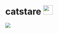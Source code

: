 # catstare <img src="https://cdn.discordapp.com/emojis/887006019727798294.png" width="30px">
[![](https://lanyard.woosh.wtf/api/1035129003457122354)](https://discord.com/users/1035129003457122354)
